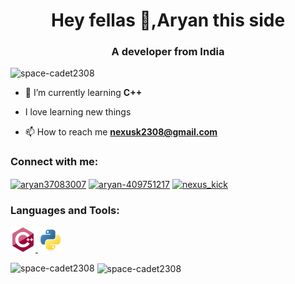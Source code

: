 <h1 align="center">Hey fellas 👋,Aryan this side</h1>
<h3 align="center">A developer from India</h3>

<p align="left"> <img src="https://komarev.com/ghpvc/?username=space-cadet2308&label=Profile%20views&color=0e75b6&style=flat" alt="space-cadet2308" /> </p>

- 🌱 I’m currently learning **C++**
- I love learning new things 

- 📫 How to reach me **nexusk2308@gmail.com**

<h3 align="left">Connect with me:</h3>
<p align="left">
<a href="https://twitter.com/aryan37083007" target="blank"><img align="center" src="https://raw.githubusercontent.com/rahuldkjain/github-profile-readme-generator/master/src/images/icons/Social/twitter.svg" alt="aryan37083007" height="30" width="40" /></a>
<a href="https://linkedin.com/in/aryan-409751217" target="blank"><img align="center" src="https://raw.githubusercontent.com/rahuldkjain/github-profile-readme-generator/master/src/images/icons/Social/linked-in-alt.svg" alt="aryan-409751217" height="30" width="40" /></a>
<a href="https://instagram.com/nexus_kick" target="blank"><img align="center" src="https://raw.githubusercontent.com/rahuldkjain/github-profile-readme-generator/master/src/images/icons/Social/instagram.svg" alt="nexus_kick" height="30" width="40" /></a>
</p>

<h3 align="left">Languages and Tools:</h3>
<p align="left"> <a href="https://www.w3schools.com/cpp/" target="_blank" rel="noreferrer"> <img src="https://raw.githubusercontent.com/devicons/devicon/master/icons/cplusplus/cplusplus-original.svg" alt="cplusplus" width="40" height="40"/> </a> <a href="https://www.python.org" target="_blank" rel="noreferrer"> <img src="https://raw.githubusercontent.com/devicons/devicon/master/icons/python/python-original.svg" alt="python" width="40" height="40"/> </a> </p>

<p><img align="left" src="https://github-readme-stats.vercel.app/api/top-langs?username=space-cadet2308&show_icons=true&locale=en&layout=compact" alt="space-cadet2308" /></p>

<p>&nbsp;<img align="center" src="https://github-readme-stats.vercel.app/api?username=space-cadet2308&show_icons=true&locale=en" alt="space-cadet2308" /></p>
